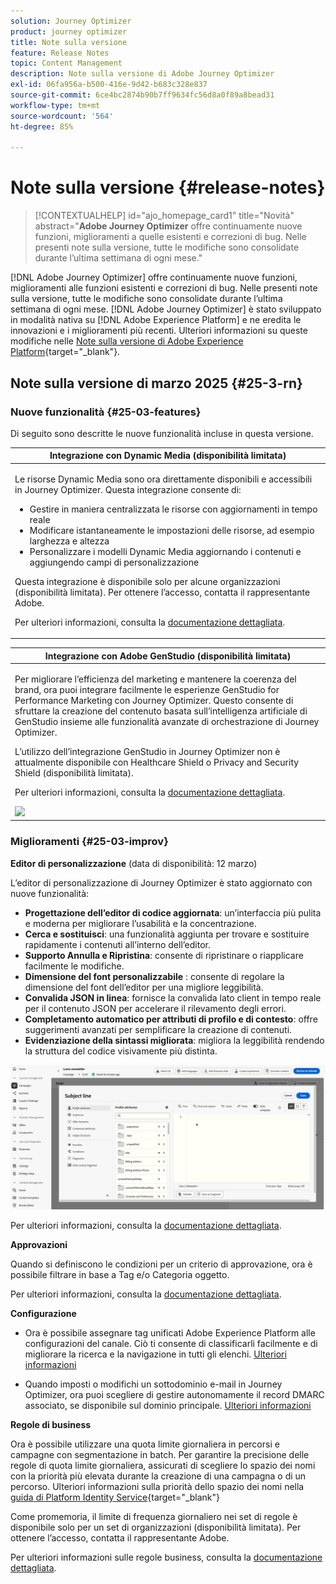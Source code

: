 ```yaml
---
solution: Journey Optimizer
product: journey optimizer
title: Note sulla versione
feature: Release Notes
topic: Content Management
description: Note sulla versione di Adobe Journey Optimizer
exl-id: 06fa956a-b500-416e-9d42-b683c328e837
source-git-commit: 6ce4bc2874b90b7ff9634fc56d8a0f89a8bead31
workflow-type: tm+mt
source-wordcount: '564'
ht-degree: 85%

---
```


# Note sulla versione {#release-notes}

>[!CONTEXTUALHELP]
>id="ajo_homepage_card1"
>title="Novità"
>abstract="**Adobe Journey Optimizer** offre continuamente nuove funzioni, miglioramenti a quelle esistenti e correzioni di bug. Nelle presenti note sulla versione, tutte le modifiche sono consolidate durante l’ultima settimana di ogni mese."

[!DNL Adobe Journey Optimizer] offre continuamente nuove funzioni, miglioramenti alle funzioni esistenti e correzioni di bug. Nelle presenti note sulla versione, tutte le modifiche sono consolidate durante l’ultima settimana di ogni mese. [!DNL Adobe Journey Optimizer] è stato sviluppato in modalità nativa su [!DNL Adobe Experience Platform] e ne eredita le innovazioni e i miglioramenti più recenti. Ulteriori informazioni su queste modifiche nelle [Note sulla versione di Adobe Experience Platform](https://experienceleague.adobe.com/docs/experience-platform/release-notes/latest.html?lang=it){target="_blank"}.


## Note sulla versione di marzo 2025 {#25-3-rn}


### Nuove funzionalità {#25-03-features}

Di seguito sono descritte le nuove funzionalità incluse in questa versione.

<!--table>
<thead>
<tr>
<th><strong>Integration with Adobe Express (Limited Availability)</strong><br/></th>
</tr>
</thead>
<tbody>
<tr>
<td>
<p>The Adobe Express integration in Adobe Journey Optimizer lets you use Adobe Express's editing tools directly during content creation, enabling you to resize, remove backgrounds, crop, and convert assets to JPEG or PNG.<p>
<p>Adobe Express integration in Adobe Journey Optimizer is currently only available for a set of organizations (Limited Availability). It cannot be deployed for use with Healthcare Shield or Privacy and Security Shield.</p>
<p>For more information, refer to the <a href="../integrations/express.md">detailed documentation</a>.</p>
</br>
<img src="assets/do-not-localize/express_resize.gif"/>
</td>
</tr>
</tbody>
</table-->


<!--table>
<thead>
<tr>
<th><strong>Journey metrics</strong><br/></th>
</tr>
</thead>
<tbody>
<tr>
<td>
<p>Journey metrics are now available, allowing you to measure the impact of your activities across the key metrics of your business and to provide clearer insights into your performance.</p>
<p>For more information, refer to the <a href="../building-journeys/success-metrics.md">detailed documentation</a>.</p>
<img src="assets/do-not-localize/success-metric.gif"/>
</td>
</tr>
</tbody>
</table-->

<!-- table>
<thead>
<tr>
<th><strong>Calendar view for journeys (Limited Availability)</strong><br/></th>
</tr>
</thead>
<tbody>
<tr>
<td>
<p>A calendar view is now available in Journey Optimizer to visualize all journeys activations. From this view, you can browse your journeys and check details and properties.<p>
<p>This change is only available for a set of organizations (Limited Availability). To gain access, contact your Adobe representative.</p>
<p>For more information, refer to the <a href="../configuration/rule-sets.md">detailed documentation</a>.</p>
</td>
</tr>
</tbody>
</table-->

<table>
<thead>
<tr>
<th><strong>Integrazione con Dynamic Media (disponibilità limitata)</strong><br/></th>
</tr>
</thead>
<tbody>
<tr>
<td>
<p>Le risorse Dynamic Media sono ora direttamente disponibili e accessibili in Journey Optimizer. Questa integrazione consente di:
<ul>
<li>Gestire in maniera centralizzata le risorse con aggiornamenti in tempo reale</li>
<li>Modificare istantaneamente le impostazioni delle risorse, ad esempio larghezza e altezza</li>
<li>Personalizzare i modelli Dynamic Media aggiornando i contenuti e aggiungendo campi di personalizzazione</li>
</ul>
<p>
<p>Questa integrazione è disponibile solo per alcune organizzazioni (disponibilità limitata). Per ottenere l’accesso, contatta il rappresentante Adobe.</p>
<p>Per ulteriori informazioni, consulta la <a href="../integrations/aem-dynamic.md">documentazione dettagliata</a>.</p>
</td>
</tr>
</tbody>
</table>



<table>
<thead>
<tr>
<th><strong>Integrazione con Adobe GenStudio (disponibilità limitata)</strong><br/></th>
</tr>
</thead>
<tbody>
<tr>
<td>
<p>Per migliorare l’efficienza del marketing e mantenere la coerenza del brand, ora puoi integrare facilmente le esperienze GenStudio for Performance Marketing con Journey Optimizer. Questo consente di sfruttare la creazione del contenuto basata sull’intelligenza artificiale di GenStudio insieme alle funzionalità avanzate di orchestrazione di Journey Optimizer.<p>
<p>L’utilizzo dell’integrazione GenStudio in Journey Optimizer non è attualmente disponibile con Healthcare Shield o Privacy and Security Shield (disponibilità limitata).</p>
<p>Per ulteriori informazioni, consulta la <a href="../integrations/genstudio.md">documentazione dettagliata</a>.</p>
<img src="assets/do-not-localize/genstudio.gif"/>
</td>
</tr>
</tbody>
</table>


<!--table>
<thead>
<tr>
<th><strong>LINE channel (Limited Availability)</strong><br/></th>
</tr>
</thead>
<tbody>
<tr>
<td>
<p>Adobe Journey Optimizer has expanded its cross-channel capabilities to include support for the LINE channel. This enhancement allows you to create, edit, and preview LINE experiences enabling more personalized and engaging interactions. With LINE, you can connect with more customers, send relevant content, and improve your engagement.<p>
<p>This capability is only available for a set of organizations (Limited Availability). To gain access, contact your Adobe representative.</p>
<p>For more information, refer to the <a href="../configuration/rule-sets.md">detailed documentation</a>.</p>
</td>
</tr>
</tbody>
</table-->


### Miglioramenti {#25-03-improv}

**Editor di personalizzazione** (data di disponibilità: 12 marzo)

L’editor di personalizzazione di Journey Optimizer è stato aggiornato con nuove funzionalità:
* **Progettazione dell’editor di codice aggiornata**: un’interfaccia più pulita e moderna per migliorare l’usabilità e la concentrazione.
* **Cerca e sostituisci**: una funzionalità aggiunta per trovare e sostituire rapidamente i contenuti all’interno dell’editor.
* **Supporto Annulla e Ripristina**: consente di ripristinare o riapplicare facilmente le modifiche.
* **Dimensione del font personalizzabile** : consente di regolare la dimensione del font dell’editor per una migliore leggibilità.
* **Convalida JSON in linea**: fornisce la convalida lato client in tempo reale per il contenuto JSON per accelerare il rilevamento degli errori.
* **Completamento automatico per attributi di profilo e di contesto**: offre suggerimenti avanzati per semplificare la creazione di contenuti.
* **Evidenziazione della sintassi migliorata**: migliora la leggibilità rendendo la struttura del codice visivamente più distinta.

![Video che mostra la nuova funzione nell’editor di personalizzazione](assets/do-not-localize/personalization-editor.gif)

Per ulteriori informazioni, consulta la [documentazione dettagliata](../personalization/personalization-build-expressions.md).

**Approvazioni**

Quando si definiscono le condizioni per un criterio di approvazione, ora è possibile filtrare in base a Tag e/o Categoria oggetto.

Per ulteriori informazioni, consulta la [documentazione dettagliata](../test-approve/approval-policies.md).

**Configurazione**

* Ora è possibile assegnare tag unificati Adobe Experience Platform alle configurazioni del canale. Ciò ti consente di classificarli facilmente e di migliorare la ricerca e la navigazione in tutti gli elenchi. [Ulteriori informazioni](../configuration/channel-surfaces.md#channel-config-tags)

* Quando imposti o modifichi un sottodominio e-mail in Journey Optimizer, ora puoi scegliere di gestire autonomamente il record DMARC associato, se disponibile sul dominio principale. [Ulteriori informazioni](../configuration/dmarc-record.md#set-up-dmarc)

**Regole di business**

Ora è possibile utilizzare una quota limite giornaliera in percorsi e campagne con segmentazione in batch. Per garantire la precisione delle regole di quota limite giornaliera, assicurati di scegliere lo spazio dei nomi con la priorità più elevata durante la creazione di una campagna o di un percorso. Ulteriori informazioni sulla priorità dello spazio dei nomi nella [guida di Platform Identity Service](https://experienceleague.adobe.com/it/docs/experience-platform/identity/features/identity-graph-linking-rules/namespace-priority){target="_blank"}

Come promemoria, il limite di frequenza giornaliero nei set di regole è disponibile solo per un set di organizzazioni (disponibilità limitata). Per ottenere l’accesso, contatta il rappresentante Adobe.

Per ulteriori informazioni sulle regole business, consulta la [documentazione dettagliata](../configuration/rule-sets.md).

<!--**Content management**

To easily manage your fragments and your content templates, you can now use folders to organize them more effectively into a structured hierarchy. This improvement is only available for a set of organizations (Limited Availability). <!--To gain access, contact your Adobe representative.

**Deliverability**

You can now choose to have your emails relayed to your SMTP servers instead of being sent directly from Journey Optimizer to ISPs. This allows you to route final email deliveries through your own Mail Transfer Agents and IPs, or to perform final validations on the emails before sending them to your recipients. The SMTP relay capacity is available on demand - contact your Adobe representative.-->


